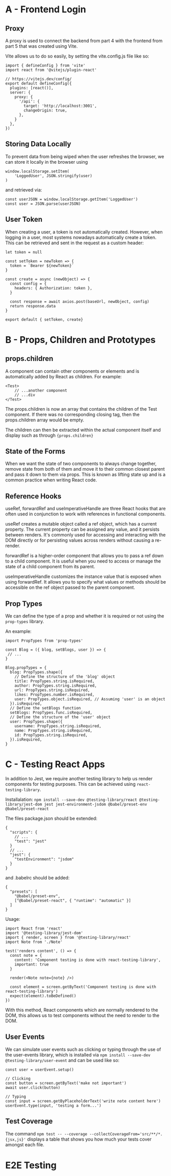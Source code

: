 # A - Frontend Login
## Proxy
A proxy is used to connect the backend from part 4 with the frontend from part 5 that was created using Vite.

Vite allows us to do so easily, by setting the vite.config.js file like so:
```
import { defineConfig } from 'vite'
import react from '@vitejs/plugin-react'

// https://vitejs.dev/config/
export default defineConfig({
  plugins: [react()],
  server: {
    proxy: {
      '/api': {
        target: 'http://localhost:3001',
        changeOrigin: true,
      },
    }
  },
})
```

## Storing Data Locally
To prevent data from being wiped when the user refreshes the browser, we can store it locally in the browser using 
```
window.localStorage.setItem(
    'LoggedUser', JSON.stringify(user)
)
```
and retrieved via:
```
const userJSON = window.localStorage.getItem('LoggedUser')
const user = JSON.parse(userJSON)

```

## User Token
When creating a user, a token is not automatically created. However, when logging in a user, most systems nowadays automatically create a token. This can be retrieved and sent in the request as a custom header:

```
let token = null

const setToken = newToken => {
  token = `Bearer ${newToken}`
}

const create = async (newObject) => {
  const config = {
    headers: { Authorization: token },
  }

  const response = await axios.post(baseUrl, newObject, config)
  return response.data
}

export default { setToken, create}
```

# B - Props, Children and Prototypes
## props.children
A component can contain other components or elements and is automatically added by React as children. For example:
```
<Test>
    // ...another component
    // ...div
</Test>
```

The props.children is now an array that contains the children of the Test component. If there was no corresponding closing tag, then the props.children array would be empty.

The children can then be extracted within the actual component itself and display such as through `{props.children}`

## State of the Forms
When we want the state of two components to always change together, remove state from both of them and move it to their common closest parent and pass it down to them via props. This is known as lifting state up and is a common practice when writing React code.

## Reference Hooks
useRef, forwardRef and useImperativeHandle are three React hooks that are often used in conjunction to work with references in functional components.

useRef creates a mutable object called a ref object, which has a current property. The current property can be assigned any value, and it persists between renders. It's commonly used for accessing and interacting with the DOM directly or for persisting values across renders without causing a re-render.

forwardRef is a higher-order component that allows you to pass a ref down to a child component. It is useful when you need to access or manage the state of a child component from its parent.

useImperativeHandle customizes the instance value that is exposed when using forwardRef. It allows you to specify what values or methods should be accessible on the ref object passed to the parent component.

## Prop Types
We can define the type of a prop and whether it is required or not using the `prop-types` library.

An example:
```
import PropTypes from 'prop-types'

const Blog = ({ blog, setBlogs, user }) => {
 // ...
}

Blog.propTypes = {
  blog: PropTypes.shape({
    // Define the structure of the 'blog' object
    title: PropTypes.string.isRequired,
    author: PropTypes.string.isRequired,
    url: PropTypes.string.isRequired,
    likes: PropTypes.number.isRequired,
    user: PropTypes.object.isRequired, // Assuming 'user' is an object
  }).isRequired,
  // Define the setBlogs function
  setBlogs: PropTypes.func.isRequired,
  // Define the structure of the 'user' object
  user: PropTypes.shape({
    username: PropTypes.string.isRequired,
    name: PropTypes.string.isRequired,
    id: PropTypes.string.isRequired,
  }).isRequired,
}
```

# C - Testing React Apps
In addition to Jest, we require another testing library to help us render components for testing purposes. This can be achieved using `react-testing-library`.

Installalation: `npm install --save-dev @testing-library/react @testing-library/jest-dom jest jest-environment-jsdom @babel/preset-env @babel/preset-react`

The files package.json should be extended:
```
{
  "scripts": {
    // ...
    "test": "jest"
  }
  // ...
  "jest": {
    "testEnvironment": "jsdom"
  }
}
```
and .babelrc should be added:
```
{
  "presets": [
    "@babel/preset-env",
    ["@babel/preset-react", { "runtime": "automatic" }]
  ]
}
```

Usage:
```
import React from 'react'
import '@testing-library/jest-dom'
import { render, screen } from '@testing-library/react'
import Note from './Note'

test('renders content', () => {
  const note = {
    content: 'Component testing is done with react-testing-library',
    important: true
  }

  render(<Note note={note} />)

  const element = screen.getByText('Component testing is done with react-testing-library')
  expect(element).toBeDefined()
})
```

With this method, React components which are normally rendered to the DOM, this allows us to test components without the need to render to the DOM.

## User Events
We can simulate user events such as clicking or typing through the use of the user-events library, which is installed via `npm install --save-dev @testing-library/user-event` and can be used like so:
```
const user = userEvent.setup()

// Clicking
const button = screen.getByText('make not important')
await user.click(button)

// Typing
const input = screen.getByPlaceholderText('write note content here')
userEvent.type(input, 'testing a form...')
```

## Test Coverage
The command `npm test -- --coverage --collectCoverageFrom='src/**/*.{jsx,js}'` displays a table that shows you how much your tests cover amongst each file.

# E2E Testing
